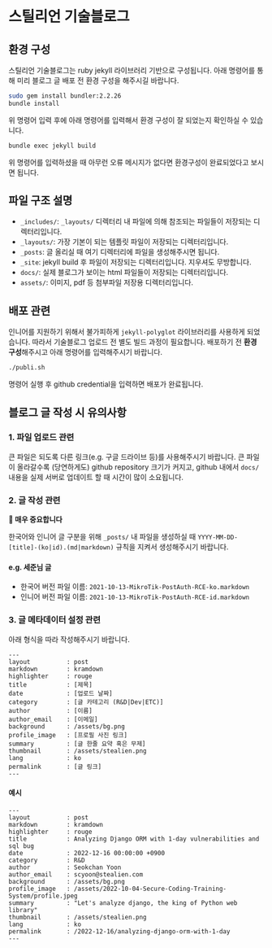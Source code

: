 # 스틸리언 기술블로그

## 환경 구성
스틸리언 기술블로그는 ruby jekyll 라이브러리 기반으로 구성됩니다. 아래 명령어를 통해 미리 블로그 글 배포 전 환경 구성을 해주시길 바랍니다.

```bash 
sudo gem install bundler:2.2.26
bundle install
```

위 명령어 입력 후에 아래 명령어를 입력해서 환경 구성이 잘 되었는지 확인하실 수 있습니다.
```bash 
bundle exec jekyll build
```
위 명령어를 입력하셨을 때 아무런 오류 메시지가 없다면 환경구성이 완료되었다고 보시면 됩니다.

## 파일 구조 설명
- `_includes/`: `_layouts/` 디렉터리 내 파일에 의해 참조되는 파일들이 저장되는 디렉터리입니다.
- `_layouts/`: 가장 기본이 되는 템플릿 파일이 저장되는 디렉터리입니다.
- `_posts`: 글 올리실 때 여기 디렉터리에 파일을 생성해주시면 됩니다.
- `_site`: jekyll build 후 파일이 저장되는 디렉터리입니다. 지우셔도 무방합니다.
- `docs/`: 실제 블로그가 보이는 html 파일들이 저장되는 디렉터리입니다.
- `assets/`: 이미지, pdf 등 첨부파일 저장용 디렉터리입니다.

## 배포 관련

인니어를 지원하기 위해서 불가피하게 ``jekyll-polyglot`` 라이브러리를 사용하게 되었습니다.
따라서 기술블로그 업로드 전 별도 빌드 과정이 필요합니다. 배포하기 전 **환경 구성**해주시고 아래 명령어를 입력해주시기 바랍니다.

```bash
./publi.sh
```

명령어 실행 후 github credential을 입력하면 배포가 완료됩니다.


## 블로그 글 작성 시 유의사항
### 1. 파일 업로드 관련

큰 파일은 되도록 다른 링크(e.g. 구글 드라이브 등)를 사용해주시기 바랍니다. 
큰 파일이 올라갈수록 (당연하게도) github repository 크기가 커지고,
github 내에서 `docs/` 내용을 실제 서버로 업데이트 할 때 시간이 많이 소요됩니다.

### 2. 글 작성 관련

**📌 매우 중요합니다**

한국어와 인니어 글 구분을 위해 `_posts/` 내 파일을 생성하실 때 ``YYYY-MM-DD-[title]-(ko|id).(md|markdown)`` 규칙을 지켜서 생성해주시기 바랍니다.

#### e.g. 세준님 글
- 한국어 버전 파일 이름: `2021-10-13-MikroTik-PostAuth-RCE-ko.markdown`
- 인니어 버전 파일 이름: `2021-10-13-MikroTik-PostAuth-RCE-id.markdown`

### 3. 글 메타데이터 설정 관련

아래 형식을 따라 작성해주시기 바랍니다.

```
---
layout          : post
markdown        : kramdown
highlighter     : rouge
title           : [제목]
date            : [업로드 날짜]
category        : [글 카테고리 (R&D|Dev|ETC)]
author          : [이름]
author_email    : [이메일]
background      : /assets/bg.png
profile_image   : [프로필 사진 링크]
summary         : [글 한줄 요약 혹은 무제]
thumbnail       : /assets/stealien.png
lang            : ko
permalink       : [글 링크]
---
```

#### 예시

```
---
layout          : post
markdown        : kramdown
highlighter     : rouge
title           : Analyzing Django ORM with 1-day vulnerabilities and sql bug
date            : 2022-12-16 00:00:00 +0900
category        : R&D
author          : Seokchan Yoon
author_email    : scyoon@stealien.com
background      : /assets/bg.png
profile_image   : /assets/2022-10-04-Secure-Coding-Training-System/profile.jpeg
summary         : "Let's analyze django, the king of Python web library"
thumbnail       : /assets/stealien.png
lang            : ko
permalink       : /2022-12-16/analyzing-django-orm-with-1-day
---
```
